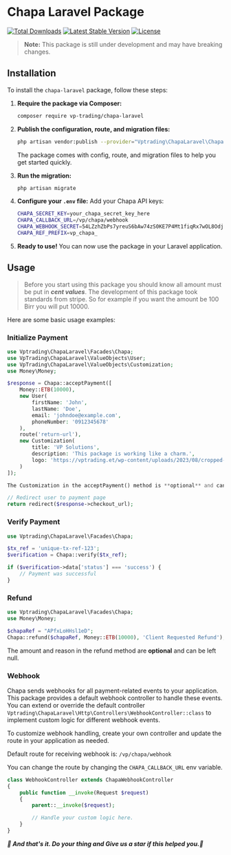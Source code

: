 # Chapa Laravel Package

[![Total Downloads](https://poser.pugx.org/vp-trading/chapa-laravel/d/total.svg)](https://packagist.org/packages/vp-trading/chapa-laravel)
[![Latest Stable Version](https://poser.pugx.org/vp-trading/chapa-laravel/v/stable.svg)](https://packagist.org/packages/vp-trading/chapa-laravel)
[![License](https://poser.pugx.org/vp-trading/chapa-laravel/license.svg)](https://packagist.org/packages/vp-trading/chapa-laravel)

> **Note:** This package is still under development and may have breaking changes.

## Installation

To install the `chapa-laravel` package, follow these steps:

1. **Require the package via Composer:**

    ```bash
    composer require vp-trading/chapa-laravel
    ```

2. **Publish the configuration, route, and migration files:**

    ```bash
    php artisan vendor:publish --provider="Vptrading\ChapaLaravel\ChapaServiceProvider"
    ```

    The package comes with config, route, and migration files to help you get started quickly.

3. **Run the migration:**

    ```bash
    php artisan migrate
    ```

4. **Configure your `.env` file:**
   Add your Chapa API keys:

    ```bash
    CHAPA_SECRET_KEY=your_chapa_secret_key_here
    CHAPA_CALLBACK_URL=/vp/chapa/webhook
    CHAPA_WEBHOOK_SECRET=54LZzhZbPs7yreuS6bAw74zS0KE7P4Mt1fiqRx7wOL8OdjUQHjBqsIpkpT2rm43S
    CHAPA_REF_PREFIX=vp_chapa_
    ```

5. **Ready to use!**
   You can now use the package in your Laravel application.

## Usage

> Before you start using this package you should know all amount must be put in **_cent values_**. The development of this package took standards from stripe. So for example if you want the amount be 100 Birr you will put 10000.

Here are some basic usage examples:

### Initialize Payment

```php
use Vptrading\ChapaLaravel\Facades\Chapa;
use VpTrading\ChapaLaravel\ValueObjects\User;
use VpTrading\ChapaLaravel\ValueObjects\Customization;
use Money\Money;

$response = Chapa::acceptPayment([
    Money::ETB(10000),
    new User(
        firstName: 'John',
        lastName: 'Doe',
        email: 'johndoe@example.com',
        phoneNumber: '0912345678'
    ),
    route('return-url'),
    new Customization(
        title: 'VP Solutions',
        description: 'This package is working like a charm.',
        logo: 'https://vptrading.et/wp-content/uploads/2023/08/cropped-VP-Logo-Symbol-White.png'
    )
]);

The Customization in the acceptPayment() method is **optional** and can be left out.

// Redirect user to payment page
return redirect($response->checkout_url);
```

### Verify Payment

```php
use Vptrading\ChapaLaravel\Facades\Chapa;

$tx_ref = 'unique-tx-ref-123';
$verification = Chapa::verify($tx_ref);

if ($verification->data['status'] === 'success') {
    // Payment was successful
}
```

### Refund

```php
use Vptrading\ChapaLaravel\Facades\Chapa;
use Money\Money;

$chapaRef = "APfxLoHHsl1eD";
Chapa::refund($chapaRef, Money::ETB(10000), 'Client Requested Refund');
```

The amount and reason in the refund method are **optional** and can be left null.

### Webhook

Chapa sends webhooks for all payment-related events to your application. This package provides a default webhook controller to handle these events. You can extend or override the default controller `Vptrading\ChapaLaravel\Http\Controllers\WebhookController::class` to implement custom logic for different webhook events.

To customize webhook handling, create your own controller and update the route in your application as needed.

Default route for receiving webhook is:
`/vp/chapa/webhook`

You can change the route by changing the `CHAPA_CALLBACK_URL` env variable.

```php
class WebhookController extends ChapaWebhookController
{
    public function __invoke(Request $request)
    {
        parent::__invoke($request);

        // Handle your custom logic here.
    }
}
```

**_🚀 And that's it. Do your thing and Give us a star if this helped you.🚀_**
